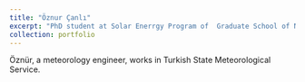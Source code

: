```yaml
---
title: "Öznur Çanlı"
excerpt: "PhD student at Solar Enerrgy Program of  Graduate School of Natural and Applied Science of Ege University."
collection: portfolio
---
```


Öznür, a meteorology engineer, works in Turkish State Meteorological Service. 

